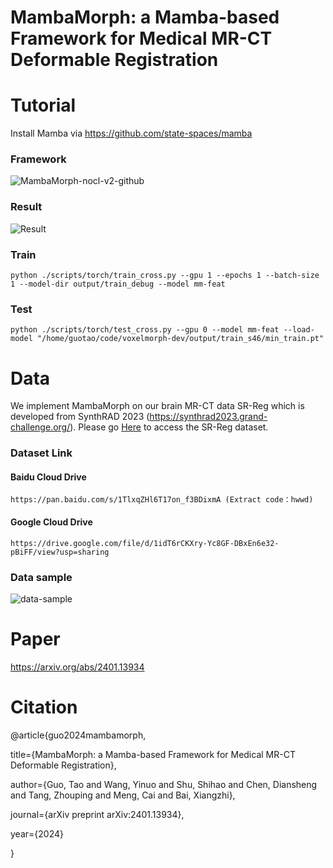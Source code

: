 # MambaMorph: a Mamba-based Framework for Medical MR-CT Deformable Registration

# Tutorial
Install Mamba via https://github.com/state-spaces/mamba

### Framework
![MambaMorph-nocl-v2-github](https://github.com/Guo-Stone/MambaMorph/assets/77957555/8c14c6a4-012c-4153-8442-a1ad5555367f)

### Result
![Result](https://github.com/Guo-Stone/MambaMorph/assets/77957555/6318dfcb-0325-4d49-b8b2-4bd78823a303)

### **Train**

```
python ./scripts/torch/train_cross.py --gpu 1 --epochs 1 --batch-size 1 --model-dir output/train_debug --model mm-feat
```

### **Test**

```
python ./scripts/torch/test_cross.py --gpu 0 --model mm-feat --load-model "/home/guotao/code/voxelmorph-dev/output/train_s46/min_train.pt"
```

# Data
We implement MambaMorph on our brain MR-CT data SR-Reg which is developed from SynthRAD 2023 (https://synthrad2023.grand-challenge.org/). Please go [Here](https://github.com/mileswyn/MambaMorph) to access the SR-Reg dataset.

### Dataset Link
#### Baidu Cloud Drive
```
https://pan.baidu.com/s/1TlxqZHl6T17on_f3BDixmA (Extract code：hwwd)
```
#### Google Cloud Drive
```
https://drive.google.com/file/d/1idT6rCKXry-Yc8GF-DBxEn6e32-pBiFF/view?usp=sharing
```

### Data sample
![data-sample](https://github.com/Guo-Stone/MambaMorph/assets/77957555/f715aa06-0cf7-41b6-915c-e3ee98756f75)


# Paper
https://arxiv.org/abs/2401.13934

# Citation

@article{guo2024mambamorph,  

  title={MambaMorph: a Mamba-based Framework for Medical MR-CT Deformable Registration},  

  author={Guo, Tao and Wang, Yinuo and Shu, Shihao and Chen, Diansheng and Tang, Zhouping and Meng, Cai and Bai, Xiangzhi},  

  journal={arXiv preprint arXiv:2401.13934},  

  year={2024}  

}
